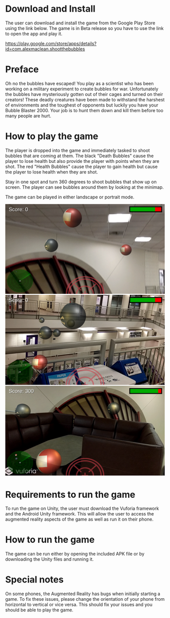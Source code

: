 # Download and Install
The user can download and install the game from the Google Play Store using the link below. The game is in Beta release so you have to use the link to open the app and play it. 

https://play.google.com/store/apps/details?id=com.alexmaclean.shootthebubbles

# Preface
Oh no the bubbles have escaped! You play as a scientist who has been working on a military experiment to create bubbles for war. Unfortunately the bubbles have mysteriously gotten out of their cages and turned on their creators! These deadly creatures have been made to withstand the harshest of environments and the toughest of opponents but luckily you have your Bubble Blaster 2000. Your job is to hunt them down and kill them before too many people are hurt.


# How to play the game

The player is dropped into the game and immediately tasked to shoot bubbles that are coming at them. The black "Death Bubbles" cause the player to lose health but also provide the player with points when they are shot. The red "Health Bubbles" cause the player to gain health but cause the player to lose health when they are shot. 

Stay in one spot and turn 360 degrees to shoot bubbles that show up on screen. The player can see bubbles around them by looking at the minimap.

The game can be played in either landscape or portrait mode.


![Alt text](/Images/1.png?raw=true "Screenshot 1")
![Alt text](/Images/2.png?raw=true "Screenshot 2")
![Alt text](/Images/3.png?raw=true "Screenshot 3")

# Requirements to run the game

To run the game on Unity, the user must download the Vuforia framework and the Android Unity framework. This will allow the user to access the augmented reality aspects of the game as well as run it on their phone. 



# How to run the game 

The game can be run either by opening the included APK file or by downloading the Unity files and running it. 


# Special notes

On some phones, the Augmented Reality has bugs when initially starting a game. To fix these issues, please change the orientation of your phone from horizontal to vertical or vice versa. This should fix your issues and you should be able to play the game.




